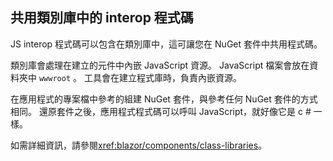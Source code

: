 ## <a name="share-interop-code-in-a-class-library"></a>共用類別庫中的 interop 程式碼

JS interop 程式碼可以包含在類別庫中，這可讓您在 NuGet 套件中共用程式碼。

類別庫會處理在建立的元件中內嵌 JavaScript 資源。 JavaScript 檔案會放在資料夾中 `wwwroot` 。 工具會在建立程式庫時，負責內嵌資源。

在應用程式的專案檔中參考的組建 NuGet 套件，與參考任何 NuGet 套件的方式相同。 還原套件之後，應用程式程式碼可以呼叫 JavaScript，就好像它是 c # 一樣。

如需詳細資訊，請參閱<xref:blazor/components/class-libraries>。
